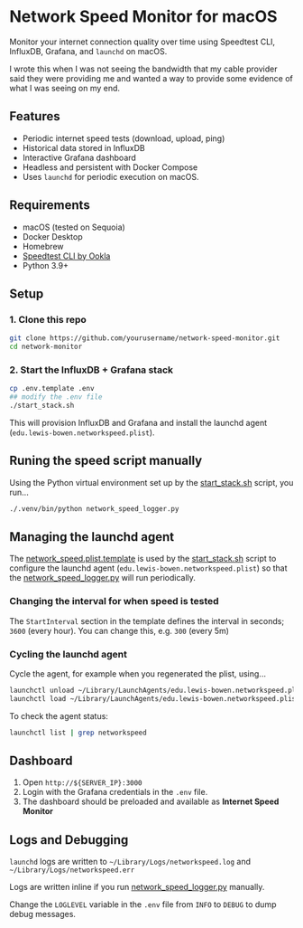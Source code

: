 # Network Speed Monitor for macOS

Monitor your internet connection quality over time using Speedtest CLI, InfluxDB, Grafana, and `launchd` on macOS.

I wrote this when I was not seeing the bandwidth that my cable provider said they were providing me and wanted a way to provide some evidence of what I was seeing on my end.

## Features

- Periodic internet speed tests (download, upload, ping)
- Historical data stored in InfluxDB
- Interactive Grafana dashboard
- Headless and persistent with Docker Compose
- Uses `launchd` for periodic execution on macOS.

## Requirements

- macOS (tested on Sequoia)
- Docker Desktop
- Homebrew
- [Speedtest CLI by Ookla](https://www.speedtest.net/apps/cli)
- Python 3.9+

## Setup

### 1. Clone this repo

```bash
git clone https://github.com/yourusername/network-speed-monitor.git
cd network-monitor
```

### 2. Start the InfluxDB + Grafana stack

```bash
cp .env.template .env
## modify the .env file
./start_stack.sh
```

This will provision InfluxDB and Grafana and install the launchd agent (`edu.lewis-bowen.networkspeed.plist`).

## Runing the speed script manually

Using the Python virtual environment set up by the [start_stack.sh](start_stack.sh) script, you run...

```bash
./.venv/bin/python network_speed_logger.py
```

## Managing the launchd agent

The [network_speed.plist.template](launchd/network_speed.plist.template) is used by the [start_stack.sh](start_stack.sh) script to configure the launchd agent (`edu.lewis-bowen.networkspeed.plist`) so that the [network_speed_logger.py](network_speed_logger.py) will run periodically.

### Changing the interval for when speed is tested

The `StartInterval` section in the template defines the interval in seconds; `3600` (every hour). You can change this, e.g. `300` (every 5m)

### Cycling the launchd agent

Cycle the agent, for example when you regenerated the plist, using...

```bash
launchctl unload ~/Library/LaunchAgents/edu.lewis-bowen.networkspeed.plist
launchctl load ~/Library/LaunchAgents/edu.lewis-bowen.networkspeed.plist
```

To check the agent status:

```bash
launchctl list | grep networkspeed
```

## Dashboard

1. Open `http://${SERVER_IP}:3000`
2. Login with the Grafana credentials in the `.env` file.
3. The dashboard should be preloaded and available as **Internet Speed Monitor**

## Logs and Debugging

`launchd` logs are written to `~/Library/Logs/networkspeed.log` and `~/Library/Logs/networkspeed.err`

Logs are written inline if you run [network_speed_logger.py](network_speed_logger.py) manually.

Change the `LOGLEVEL` variable in the `.env` file from `INFO` to `DEBUG` to dump debug messages.